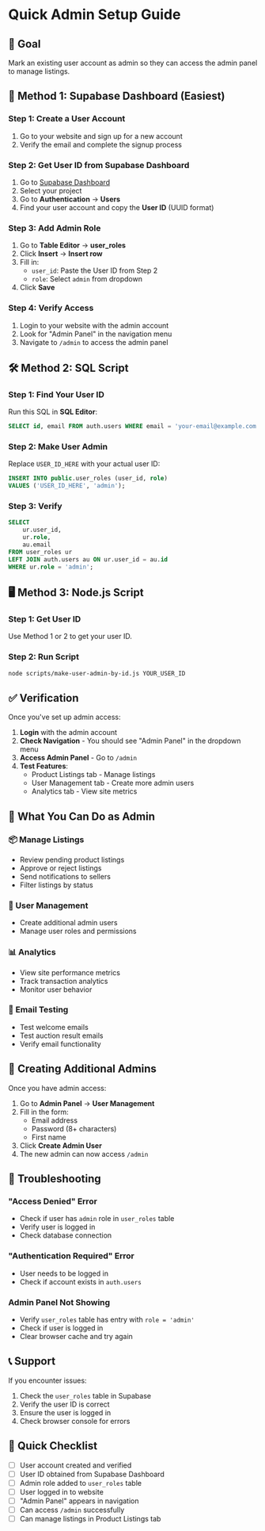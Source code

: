 # Quick Admin Setup Guide

## 🎯 Goal
Mark an existing user account as admin so they can access the admin panel to manage listings.

## 🚀 Method 1: Supabase Dashboard (Easiest)

### Step 1: Create a User Account
1. Go to your website and sign up for a new account
2. Verify the email and complete the signup process

### Step 2: Get User ID from Supabase Dashboard
1. Go to [Supabase Dashboard](https://supabase.com/dashboard)
2. Select your project
3. Go to **Authentication** → **Users**
4. Find your user account and copy the **User ID** (UUID format)

### Step 3: Add Admin Role
1. Go to **Table Editor** → **user_roles**
2. Click **Insert** → **Insert row**
3. Fill in:
   - `user_id`: Paste the User ID from Step 2
   - `role`: Select `admin` from dropdown
4. Click **Save**

### Step 4: Verify Access
1. Login to your website with the admin account
2. Look for "Admin Panel" in the navigation menu
3. Navigate to `/admin` to access the admin panel

## 🛠️ Method 2: SQL Script

### Step 1: Find Your User ID
Run this SQL in **SQL Editor**:
```sql
SELECT id, email FROM auth.users WHERE email = 'your-email@example.com';
```

### Step 2: Make User Admin
Replace `USER_ID_HERE` with your actual user ID:
```sql
INSERT INTO public.user_roles (user_id, role) 
VALUES ('USER_ID_HERE', 'admin');
```

### Step 3: Verify
```sql
SELECT 
    ur.user_id,
    ur.role,
    au.email
FROM user_roles ur
LEFT JOIN auth.users au ON ur.user_id = au.id
WHERE ur.role = 'admin';
```

## 🖥️ Method 3: Node.js Script

### Step 1: Get User ID
Use Method 1 or 2 to get your user ID.

### Step 2: Run Script
```bash
node scripts/make-user-admin-by-id.js YOUR_USER_ID
```

## ✅ Verification

Once you've set up admin access:

1. **Login** with the admin account
2. **Check Navigation** - You should see "Admin Panel" in the dropdown menu
3. **Access Admin Panel** - Go to `/admin`
4. **Test Features**:
   - Product Listings tab - Manage listings
   - User Management tab - Create more admin users
   - Analytics tab - View site metrics

## 🎉 What You Can Do as Admin

### 📦 Manage Listings
- Review pending product listings
- Approve or reject listings
- Send notifications to sellers
- Filter listings by status

### 👥 User Management
- Create additional admin users
- Manage user roles and permissions

### 📊 Analytics
- View site performance metrics
- Track transaction analytics
- Monitor user behavior

### 📧 Email Testing
- Test welcome emails
- Test auction result emails
- Verify email functionality

## 🔧 Creating Additional Admins

Once you have admin access:

1. Go to **Admin Panel** → **User Management**
2. Fill in the form:
   - Email address
   - Password (8+ characters)
   - First name
3. Click **Create Admin User**
4. The new admin can now access `/admin`

## 🚨 Troubleshooting

### "Access Denied" Error
- Check if user has `admin` role in `user_roles` table
- Verify user is logged in
- Check database connection

### "Authentication Required" Error
- User needs to be logged in
- Check if account exists in `auth.users`

### Admin Panel Not Showing
- Verify `user_roles` table has entry with `role = 'admin'`
- Check if user is logged in
- Clear browser cache and try again

## 📞 Support

If you encounter issues:
1. Check the `user_roles` table in Supabase
2. Verify the user ID is correct
3. Ensure the user is logged in
4. Check browser console for errors

## 🎯 Quick Checklist

- [ ] User account created and verified
- [ ] User ID obtained from Supabase Dashboard
- [ ] Admin role added to `user_roles` table
- [ ] User logged in to website
- [ ] "Admin Panel" appears in navigation
- [ ] Can access `/admin` successfully
- [ ] Can manage listings in Product Listings tab

